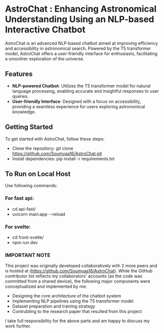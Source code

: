 # AstroChat : Enhancing Astronomical Understanding Using an NLP-based Interactive Chatbot
AstroChat is an advanced NLP-based chatbot aimed at improving efficiency and accessibility in astronomical search. Powered by the T5 transformer model, AstroChat offers a user-friendly interface for enthusiasts, facilitating a smoother exploration of the universe.

## Features
+ **NLP-powered Chatbot**: Utilizes the T5 transformer model for natural language processing, enabling accurate and insightful responses to user queries.
+ **User-friendly Interface**: Designed with a focus on accessibility, providing a seamless experience for users exploring astronomical knowledge.

## Getting Started
To get started with AstroChat, follow these steps:
+ Clone the repository: git clone https://github.com/Soumyaa16/AstroChat.git
+ Install dependencies: pip install -r requirements.txt

## To Run on Local Host 
Use following commands:
### For fast api: 
 - cd api-fast/
 - uvicorn main:app --reload

### For svelte:
 - cd front-svelte/
 - npm run dev

### **IMPORTANT NOTE**
This project was originally developed collaboratively with 2 more peers and is hosted at (https://github.com/Soumyaa16/AstroChat).
While the GitHub contributor list reflects my collaborators' accounts (as the code was committed from a shared device), the following major components were conceptualized and implemented by me:
- Designing the core architecture of the chatbot system
- Implementing NLP pipelines using the T5 transformer model
- Dataset preparation and training strategy
- Contrubting to the research paper that resulted from this project

I take full responsibility for the above parts and am happy to discuss my work further.

